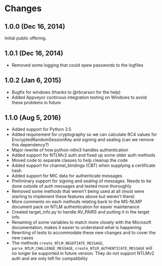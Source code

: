 Changes
=======

1.0.0 (Dec 16, 2014)
--------------------

Initial public offering.

1.0.1 (Dec 16, 2014)
--------------------

* Removed some logging that could spew passwords to the logfiles

1.0.2 (Jan 6, 2015)
-------------------

* Bugfix for windows (thanks to @rbcarson for the help)
* Added Appveyor continous integration testing on Windows to avoid these problems in future

1.1.0 (Aug 5, 2016)
-------------------

* Added support for Python 3.5
* Added requirement for cryptography so we can calculate RC4 values for EncryptedRandomSessionKey and signing and sealing (can we remove this dependency?)
* Major rewrite of how python-ntlm3 handles authentication
* Added support for NTLMv2 auth and fixed up some older auth methods
* Moved code to separate classes to help cleanup the code
* Added support for channel_bindings (CBT) when supplying a certificate hash
* Added support for MIC data for authenticate messages
* Preliminary support for signing and sealing of messages. Needs to be done outside of auth messages and tested more thoroughly
* Removed some methods that weren't being used at all (most were starting to implement these features above but weren't there)
* More comments on each methods relating back to the MS-NLMP document pack on NTLM authentication for easier maintenance
* Created target_info.py to handle AV_PAIRS and putting it in the target info
* Renaming of some variables to match more closely with the Microsoft documentation, makes it easier to understand what is happening
* Rewriting of tests to accommodate these new changes and to cover the new cases
* The methods `create_NTLM_NEGOTIATE_MESSAGE`, `parse_NTLM_CHALLENGE_MESSAGE`, `create_NTLM_AUTHENTICATE_MESSAGE` will no longer be supported in future version. They do not support NTLMv2 auth and are only left for compatibility